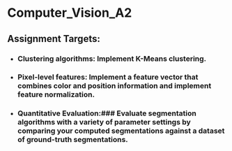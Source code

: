 # Computer_Vision_A2
## Assignment Targets:
- ### Clustering algorithms: Implement K-Means clustering.
- ### Pixel-level features: Implement a feature vector that combines color and position information and implement feature normalization.
- ### Quantitative Evaluation:###  Evaluate segmentation algorithms with a variety of parameter settings by comparing your computed segmentations against a dataset of ground-truth segmentations.
